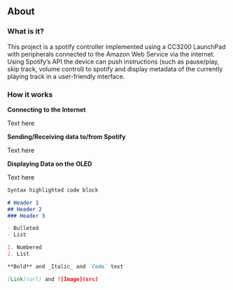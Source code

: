 ## About

### What is it?

This project is a spotify controller implemented using a CC3200 LaunchPad with peripherals connected to the Amazon Web Service via the internet. Using Spotify’s API the device can push instructions (such as pause/play, skip track, volume control) to spotify and display metadata of the currently playing track in a user-friendly interface.


### How it works
**Connecting to the Internet**

Text here

**Sending/Receiving data to/from Spotify**

Text here

**Displaying Data on the OLED**

Text here

```markdown
Syntax highlighted code block

# Header 1
## Header 2
### Header 3

- Bulleted
- List

1. Numbered
2. List

**Bold** and _Italic_ and `Code` text

[Link](url) and ![Image](src)
```
